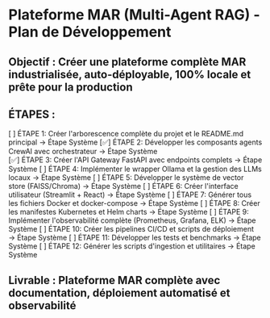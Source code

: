 # Plateforme MAR (Multi-Agent RAG) - Plan de Développement

## Objectif : Créer une plateforme complète MAR industrialisée, auto-déployable, 100% locale et prête pour la production

## ÉTAPES :

[ ] ÉTAPE 1: Créer l'arborescence complète du projet et le README.md principal → Étape Système
[✅] ÉTAPE 2: Développer les composants agents CrewAI avec orchestrateur → Étape Système  
[✅] ÉTAPE 3: Créer l'API Gateway FastAPI avec endpoints complets → Étape Système
[ ] ÉTAPE 4: Implémenter le wrapper Ollama et la gestion des LLMs locaux → Étape Système
[ ] ÉTAPE 5: Développer le système de vector store (FAISS/Chroma) → Étape Système
[ ] ÉTAPE 6: Créer l'interface utilisateur (Streamlit + React) → Étape Système
[ ] ÉTAPE 7: Générer tous les fichiers Docker et docker-compose → Étape Système
[ ] ÉTAPE 8: Créer les manifestes Kubernetes et Helm charts → Étape Système
[ ] ÉTAPE 9: Implémenter l'observabilité complète (Prometheus, Grafana, ELK) → Étape Système
[ ] ÉTAPE 10: Créer les pipelines CI/CD et scripts de déploiement → Étape Système
[ ] ÉTAPE 11: Développer les tests et benchmarks → Étape Système
[ ] ÉTAPE 12: Générer les scripts d'ingestion et utilitaires → Étape Système

## Livrable : Plateforme MAR complète avec documentation, déploiement automatisé et observabilité